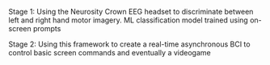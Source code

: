 Stage 1: Using the Neurosity Crown EEG headset to discriminate between left and right hand motor imagery. ML classification model trained using on-screen prompts

Stage 2: Using this framework to create a real-time asynchronous BCI to control basic screen commands and eventually a videogame

